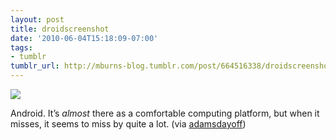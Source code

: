 ```yaml
---
layout: post
title: droidscreenshot
date: '2010-06-04T15:18:09-07:00'
tags:
- tumblr
tumblr_url: http://mburns-blog.tumblr.com/post/664516338/droidscreenshot
---
```

<img src="http://68.media.tumblr.com/tumblr_l3gy7f97Ye1qzpapzo1_1280.png"/>

Android. It&rsquo;s <em>almost</em> there as a comfortable computing platform, but when it misses, it seems to miss by quite a lot. (via <a href="http://adamsdayoff.tumblr.com/">adamsdayoff</a>)

